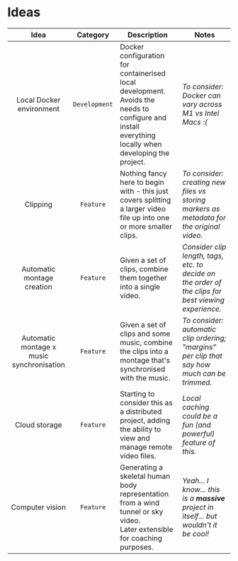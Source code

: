 # Ideas


| Idea | Category | Description | Notes |
| :--: | :--: | -- | -- |
| Local Docker environment | `Development` | Docker configuration for containerised local development.<br />Avoids the needs to configure and install everything locally when developing the project. | *To consider: Docker can vary across M1 vs Intel Macs :(* |
| Clipping | `Feature` | Nothing fancy here to begin with - this just covers splitting a larger video file up into one or more smaller clips. | *To consider: creating new files vs storing markers as metadata for the original video.* |
| Automatic montage creation | `Feature` | Given a set of clips, combine them together into a single video. | *Consider clip length, tags, etc. to decide on the order of the clips for best viewing experience.* |
| Automatic montage x music synchronisation | `Feature` | Given a set of clips and some music, combine the clips into a montage that's synchronised with the music. | *To consider: automatic clip ordering; "margins" per clip that say how much can be trimmed.* |
| Cloud storage | `Feature` | Starting to consider this as a distributed project, adding the ability to view and manage remote video files. | *Local caching could be a fun (and powerful) feature of this.* |
| Computer vision | `Feature` | Generating a skeletal human body representation from a wind tunnel or sky video.<br />Later extensible for coaching purposes.| *Yeah... I know... this is a **massive** project in itself... but wouldn't it be cool!* |
